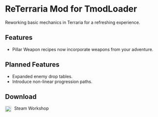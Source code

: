 # ReTerraria Mod for TmodLoader

Reworking basic mechanics in Terraria for a refreshing experience.

## Features

* Pillar Weapon recipes now incorporate weapons from your adventure.

## Planned Features

* Expanded enemy drop tables.
* Introduce non-linear progression paths.

## Download

<a href="https://steamcommunity.com/sharedfiles/filedetails/?id=3523653747" style="text-decoration:none;">
  <img src="https://upload.wikimedia.org/wikipedia/commons/8/83/Steam_icon_logo.svg" alt="Steam Logo" width="20" style="margin-right:6px; vertical-align:middle;">
  Steam Workshop
</a>
